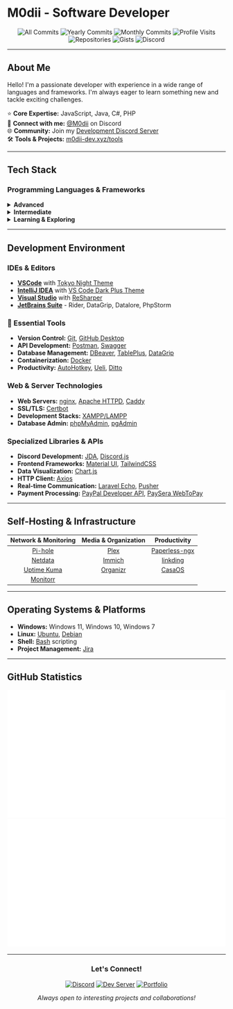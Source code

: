 # M0dii - Software Developer

<div align="center">
  
![All Commits](https://badges.strrl.dev/commits/all/M0diis)
![Yearly Commits](https://badges.strrl.dev/commits/yearly/M0diis)
![Monthly Commits](https://badges.strrl.dev/commits/monthly/M0diis)
![Profile Visits](https://badges.strrl.dev/visits/M0diis/M0diis)
![Repositories](https://badges.strrl.dev/repos/M0diis)
![Gists](https://badges.strrl.dev/gists/M0diis)
![Discord](https://img.shields.io/discord/780152822682877952)

</div>

---

## About Me

Hello! I'm a passionate developer with experience in a wide range of languages and frameworks. I'm always eager to learn something new and tackle exciting challenges.

⭐ **Core Expertise:** JavaScript, Java, C#, PHP  
🔗 **Connect with me:** [@M0dii](https://discord.com/users/M0dii) on Discord  
🌐 **Community:** Join my [Development Discord Server](https://discord.com/invite/ZSzJTSWxmv)  
🛠️ **Tools & Projects:** [m0dii-dev.xyz/tools](https://m0dii-dev.xyz/tools)

---

## Tech Stack

### Programming Languages & Frameworks

<details>
<summary><strong>Advanced</strong></summary>

- **C#** - [ASP.NET](https://learn.microsoft.com/en-us/aspnet/core/?view=aspnetcore-8.0), [.NET Framework](https://learn.microsoft.com/en-us/dotnet/framework/)
- **Java** - [Gradle](https://docs.gradle.org/current/userguide/userguide.html), [Maven](https://maven.apache.org/)
- **JavaScript** - [Node.js](https://nodejs.org/en/), [NPM](https://www.npmjs.com/)
- **Web Technologies** - [HTML](https://developer.mozilla.org/en-US/docs/Web/HTML), [CSS](https://developer.mozilla.org/en-US/docs/Web/CSS)
- **PHP** - [Laravel](https://laravel.com/)

</details>

<details>
<summary><strong>Intermediate</strong></summary>

- **Database** - [SQL](https://www.w3schools.com/sql/)
- **Python** - Data analysis & automation
- **React** - Frontend development
- **Symfony** - PHP framework
- **TypeScript** - Type-safe JavaScript

</details>

<details>
<summary><strong>Learning & Exploring</strong></summary>

- **Current:** [Kotlin](https://kotlinlang.org/), [Go](https://go.dev/), [C++](https://docs.microsoft.com/en-us/cpp/?view=msvc-170), [C](https://docs.microsoft.com/en-us/cpp/c-language/?view=msvc-170)
- **Familiar with:** [Angular](https://angular.dev/), [Vue](https://vuejs.org/)
- **Next up:** [Haskell](https://www.haskell.org/), [Rust](https://www.rust-lang.org/)

</details>

---

## Development Environment

### IDEs & Editors
- **[VSCode](https://code.visualstudio.com)** with [Tokyo Night Theme](https://marketplace.visualstudio.com/items?itemName=enkia.tokyo-night)
- **[IntelliJ IDEA](https://www.jetbrains.com/idea)** with [VS Code Dark Plus Theme](https://plugins.jetbrains.com/plugin/12255-visual-studio-code-dark-plus-theme)
- **[Visual Studio](https://visualstudio.microsoft.com/vs)** with [ReSharper](https://www.jetbrains.com/resharper/)
- **[JetBrains Suite](https://www.jetbrains.com/)** - Rider, DataGrip, Datalore, PhpStorm

### 🔧 Essential Tools
- **Version Control:** [Git](https://git-scm.com/), [GitHub Desktop](https://desktop.github.com/)
- **API Development:** [Postman](https://www.postman.com/), [Swagger](https://swagger.io)
- **Database Management:** [DBeaver](https://dbeaver.io/), [TablePlus](https://tableplus.com/), [DataGrip](https://www.jetbrains.com/datagrip/)
- **Containerization:** [Docker](https://www.docker.com/)
- **Productivity:** [AutoHotkey](https://www.autohotkey.com), [Ueli](https://ueli.app), [Ditto](https://ditto-cp.sourceforge.io)

### Web & Server Technologies
- **Web Servers:** [nginx](https://nginx.org/en/), [Apache HTTPD](https://httpd.apache.org), [Caddy](https://caddyserver.com)
- **SSL/TLS:** [Certbot](https://certbot.eff.org)
- **Development Stacks:** [XAMPP/LAMPP](https://www.apachefriends.org/index.html)
- **Database Admin:** [phpMyAdmin](https://www.phpmyadmin.net/), [pgAdmin](https://www.pgadmin.org/)

### Specialized Libraries & APIs
- **Discord Development:** [JDA](https://github.com/discord-jda/JDA), [Discord.js](https://discord.js.org/)
- **Frontend Frameworks:** [Material UI](https://mui.com/material-ui/), [TailwindCSS](https://tailwindcss.com/)
- **Data Visualization:** [Chart.js](https://www.chartjs.org/)
- **HTTP Client:** [Axios](https://axios-http.com/docs/intro)
- **Real-time Communication:** [Laravel Echo](https://laravel.com/docs/11.x/broadcasting), [Pusher](https://pusher.com/laravel/)
- **Payment Processing:** [PayPal Developer API](https://developer.paypal.com/api/rest/), [PaySera WebToPay](https://github.com/paysera/lib-webtopay)

---

## Self-Hosting & Infrastructure

<div align="center">

| **Network & Monitoring** | **Media & Organization** | **Productivity** |
|:------------------------:|:------------------------:|:---------------:|
| [Pi-hole](https://pi-hole.net/) | [Plex](https://www.plex.tv/) | [Paperless-ngx](https://docs.paperless-ngx.com/) |
| [Netdata](https://www.netdata.cloud/) | [Immich](https://immich.app/) | [linkding](https://linkding.link/) |
| [Uptime Kuma](https://uptime.kuma.pet/) | [Organizr](https://github.com/causefx/Organizr) | [CasaOS](https://casaos.zimaspace.com/) |
| [Monitorr](https://github.com/Monitorr/Monitorr) | | |

</div>

---

## Operating Systems & Platforms
- **Windows:** Windows 11, Windows 10, Windows 7
- **Linux:** [Ubuntu](https://ubuntu.com/), [Debian](https://www.debian.org/)
- **Shell:** [Bash](https://www.gnu.org/software/bash/) scripting
- **Project Management:** [Jira](https://www.atlassian.com/software/jira)

---

## GitHub Statistics

<div align="center">
  <img src="https://github.com/M0diis/M0diis/blob/output/generated/overview.svg" alt="GitHub Overview">
  <img src="https://github.com/M0diis/M0diis/blob/output/generated/languages.svg" alt="Most Used Languages">
</div>

---

<div align="center">
  
### Let's Connect!

[![Discord](https://img.shields.io/badge/Discord-%40M0dii-7289DA?style=for-the-badge&logo=discord&logoColor=white)](https://discord.com/users/M0dii)
[![Dev Server](https://img.shields.io/badge/Dev_Server-Join-7289DA?style=for-the-badge&logo=discord&logoColor=white)](https://discord.com/invite/ZSzJTSWxmv)
[![Portfolio](https://img.shields.io/badge/Portfolio-Visit-FF6B6B?style=for-the-badge&logo=web&logoColor=white)](https://m0dii-dev.xyz)

*Always open to interesting projects and collaborations!*

</div>
